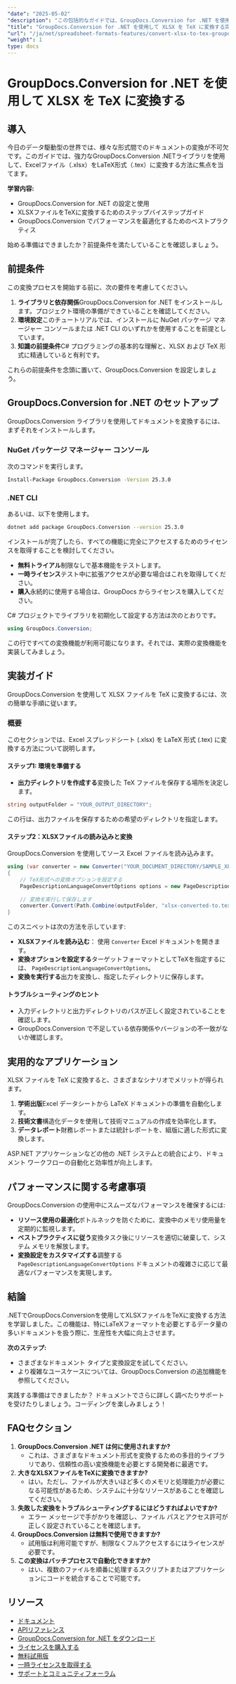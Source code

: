 ```yaml
---
"date": "2025-05-02"
"description": "この包括的なガイドでは、GroupDocs.Conversion for .NET を使用して Excel ファイル (.xlsx) を LaTeX 形式 (.tex) に変換する方法を学習します。"
"title": "GroupDocs.Conversion for .NET を使用して XLSX を TeX に変換する完全ガイド"
"url": "/ja/net/spreadsheet-formats-features/convert-xlsx-to-tex-groupdocs-conversion-net/"
"weight": 1
type: docs
---
```

# GroupDocs.Conversion for .NET を使用して XLSX を TeX に変換する

## 導入
今日のデータ駆動型の世界では、様々な形式間でのドキュメントの変換が不可欠です。このガイドでは、強力なGroupDocs.Conversion .NETライブラリを使用して、Excelファイル（.xlsx）をLaTeX形式（.tex）に変換する方法に焦点を当てます。

**学習内容:**
- GroupDocs.Conversion for .NET の設定と使用
- XLSXファイルをTeXに変換するためのステップバイステップガイド
- GroupDocs.Conversion でパフォーマンスを最適化するためのベストプラクティス

始める準備はできましたか？前提条件を満たしていることを確認しましょう。

## 前提条件
この変換プロセスを開始する前に、次の要件を考慮してください。
1. **ライブラリと依存関係**GroupDocs.Conversion for .NET をインストールします。プロジェクト環境の準備ができていることを確認してください。
2. **環境設定**このチュートリアルでは、インストールに NuGet パッケージ マネージャー コンソールまたは .NET CLI のいずれかを使用することを前提としています。
3. **知識の前提条件**C# プログラミングの基本的な理解と、XLSX および TeX 形式に精通していると有利です。

これらの前提条件を念頭に置いて、GroupDocs.Conversion を設定しましょう。

## GroupDocs.Conversion for .NET のセットアップ
GroupDocs.Conversion ライブラリを使用してドキュメントを変換するには、まずそれをインストールします。

### NuGet パッケージ マネージャー コンソール
次のコマンドを実行します。
```bash
Install-Package GroupDocs.Conversion -Version 25.3.0
```

### .NET CLI
あるいは、以下を使用します。
```bash
dotnet add package GroupDocs.Conversion --version 25.3.0
```

インストールが完了したら、すべての機能に完全にアクセスするためのライセンスを取得することを検討してください。
- **無料トライアル**制限なしで基本機能をテストします。
- **一時ライセンス**テスト中に拡張アクセスが必要な場合はこれを取得してください。
- **購入**永続的に使用する場合は、GroupDocs からライセンスを購入してください。

C# プロジェクトでライブラリを初期化して設定する方法は次のとおりです。
```csharp
using GroupDocs.Conversion;
```

この行ですべての変換機能が利用可能になります。それでは、実際の変換機能を実装してみましょう。

## 実装ガイド
GroupDocs.Conversion を使用して XLSX ファイルを TeX に変換するには、次の簡単な手順に従います。

### 概要
このセクションでは、Excel スプレッドシート (.xlsx) を LaTeX 形式 (.tex) に変換する方法について説明します。

#### ステップ1: 環境を準備する
- **出力ディレクトリを作成する**変換した TeX ファイルを保存する場所を決定します。

```csharp
string outputFolder = "YOUR_OUTPUT_DIRECTORY";
```

この行は、出力ファイルを保存するための希望のディレクトリを指定します。

#### ステップ2：XLSXファイルの読み込みと変換
GroupDocs.Conversion を使用してソース Excel ファイルを読み込みます。

```csharp
using (var converter = new Converter("YOUR_DOCUMENT_DIRECTORY/SAMPLE_XLSX"))
{
    // TeX形式への変換オプションを設定する
    PageDescriptionLanguageConvertOptions options = new PageDescriptionLanguageConvertOptions { Format = FileTypes.PageDescriptionLanguageFileType.Tex };
    
    // 変換を実行して保存します
    converter.Convert(Path.Combine(outputFolder, "xlsx-converted-to.tex"), options);
}
```

このスニペットは次の方法を示しています:
- **XLSXファイルを読み込む**： 使用 `Converter` Excel ドキュメントを開きます。
- **変換オプションを設定する**ターゲットフォーマットとしてTeXを指定するには、 `PageDescriptionLanguageConvertOptions`。
- **変換を実行する**出力を変換し、指定したディレクトリに保存します。

#### トラブルシューティングのヒント
- 入力ディレクトリと出力ディレクトリのパスが正しく設定されていることを確認します。
- GroupDocs.Conversion で不足している依存関係やバージョンの不一致がないか確認します。

## 実用的なアプリケーション
XLSX ファイルを TeX に変換すると、さまざまなシナリオでメリットが得られます。
1. **学術出版**Excel データシートから LaTeX ドキュメントの準備を自動化します。
2. **技術文書**構造化データを使用して技術マニュアルの作成を効率化します。
3. **データレポート**財務レポートまたは統計レポートを、組版に適した形式に変換します。

ASP.NET アプリケーションなどの他の .NET システムとの統合により、ドキュメント ワークフローの自動化と効率性が向上します。

## パフォーマンスに関する考慮事項
GroupDocs.Conversion の使用中にスムーズなパフォーマンスを確保するには:
- **リソース使用の最適化**ボトルネックを防ぐために、変換中のメモリ使用量を定期的に監視します。
- **ベストプラクティスに従う**変換タスク後にリソースを適切に破棄して、システム メモリを解放します。
- **変換設定をカスタマイズする**調整する `PageDescriptionLanguageConvertOptions` ドキュメントの複雑さに応じて最適なパフォーマンスを実現します。

## 結論
.NETでGroupDocs.Conversionを使用してXLSXファイルをTeXに変換する方法を学習しました。この機能は、特にLaTeXフォーマットを必要とするデータ量の多いドキュメントを扱う際に、生産性を大幅に向上させます。

**次のステップ:**
- さまざまなドキュメント タイプと変換設定を試してください。
- より複雑なユースケースについては、GroupDocs.Conversion の追加機能を参照してください。

実践する準備はできましたか？ ドキュメントでさらに詳しく調べたりサポートを受けたりしましょう。コーディングを楽しみましょう！

## FAQセクション
1. **GroupDocs.Conversion .NET は何に使用されますか?**
   - これは、さまざまなドキュメント形式を変換するための多目的ライブラリであり、信頼性の高い変換機能を必要とする開発者に最適です。
2. **大きなXLSXファイルをTeXに変換できますか?**
   - はい。ただし、ファイルが大きいほど多くのメモリと処理能力が必要になる可能性があるため、システムに十分なリソースがあることを確認してください。
3. **失敗した変換をトラブルシューティングするにはどうすればよいですか?**
   - エラー メッセージで手がかりを確認し、ファイル パスとアクセス許可が正しく設定されていることを確認します。
4. **GroupDocs.Conversion は無料で使用できますか?**
   - 試用版は利用可能ですが、制限なくフルアクセスするにはライセンスが必要です。
5. **この変換はバッチプロセスで自動化できますか?**
   - はい、複数のファイルを順番に処理するスクリプトまたはアプリケーションにコードを統合することで可能です。

## リソース
- [ドキュメント](https://docs.groupdocs.com/conversion/net/)
- [APIリファレンス](https://reference.groupdocs.com/conversion/net/)
- [GroupDocs.Conversion for .NET をダウンロード](https://releases.groupdocs.com/conversion/net/)
- [ライセンスを購入する](https://purchase.groupdocs.com/buy)
- [無料試用版](https://releases.groupdocs.com/conversion/net/)
- [一時ライセンスを取得する](https://purchase.groupdocs.com/temporary-license/)
- [サポートとコミュニティフォーラム](https://forum.groupdocs.com/c/conversion/10)
